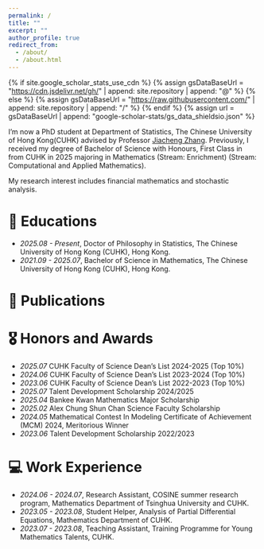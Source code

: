 ```yaml
---
permalink: /
title: ""
excerpt: ""
author_profile: true
redirect_from: 
  - /about/
  - /about.html
---
```


{% if site.google_scholar_stats_use_cdn %}
{% assign gsDataBaseUrl = "https://cdn.jsdelivr.net/gh/" | append: site.repository | append: "@" %}
{% else %}
{% assign gsDataBaseUrl = "https://raw.githubusercontent.com/" | append: site.repository | append: "/" %}
{% endif %}
{% assign url = gsDataBaseUrl | append: "google-scholar-stats/gs_data_shieldsio.json" %}

<span class='anchor' id='about-me'></span>

I’m now a PhD student at Department of Statistics, The Chinese University of Hong Kong(CUHK) advised by Professor [Jiacheng Zhang](https://www.sta.cuhk.edu.hk/jiachengzh/). 
Previously, I received my degree of Bachelor of Science with Honours, First Class in from CUHK in 2025 majoring in Mathematics (Stream: Enrichment) 
(Stream: Computational and Applied Mathematics).

My research interest includes financial mathematics and stochastic analysis.

# 📖 Educations
- *2025.08 - Present*, Doctor of Philosophy in Statistics, The Chinese University of Hong Kong (CUHK), Hong Kong. 
- *2021.09 - 2025.07*, Bachelor of Science in Mathematics, The Chinese University of Hong Kong (CUHK), Hong Kong. 

# 📝 Publications 

# 🎖 Honors and Awards
- *2025.07* CUHK Faculty of Science Dean’s List 2024-2025 (Top 10%)
- *2024.06* CUHK Faculty of Science Dean’s List 2023-2024 (Top 10%)
- *2023.06* CUHK Faculty of Science Dean’s List 2022-2023 (Top 10%)
- *2025.07* Talent Development Scholarship 2024/2025
- *2025.04* Bankee Kwan Mathematics Major Scholarship
- *2025.02* Alex Chung Shun Chan Science Faculty Scholarship
- *2024.05* Mathematical Contest In Modeling Certificate of Achievement (MCM) 2024, Meritorious Winner
- *2023.06* Talent Development Scholarship 2022/2023

# 💻 Work Experience
- *2024.06 - 2024.07*, Research Assistant, COSINE summer research program, Mathematics Department of Tsinghua University and CUHK.
- *2023.05 - 2023.08*, Student Helper, Analysis of Partial Differential Equations, Mathematics Department of CUHK.
- *2023.07 - 2023.08*, Teaching Assistant, Training Programme for Young Mathematics Talents, CUHK.


